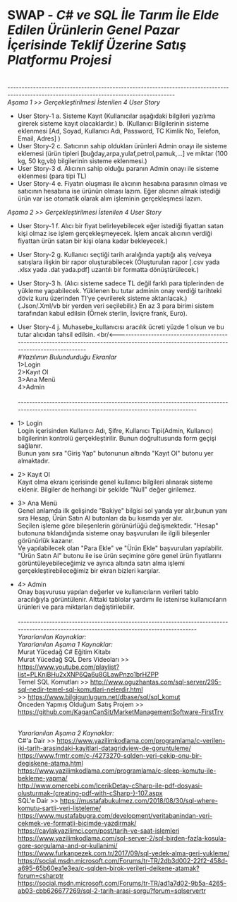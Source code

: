 # SWAP - *C# ve SQL İle Tarım İle Elde Edilen Ürünlerin Genel Pazar İçerisinde Teklif Üzerine Satış Platformu Projesi*
<br/>-----------------------------------------------------------------------------------------------------------------------------------------<br/>
*Aşama 1 >> Gerçekleştirilmesi İstenilen 4 User Story*
* User Story-1
  a. Sisteme Kayıt (Kullanıcılar aşağıdaki bilgileri yazılıma girerek sisteme kayıt olacaklardır.)
  b. (Kullanıcı Bilgilerinin sisteme eklenmesi [Ad, Soyad, Kullanıcı Adı, Password, TC Kimlik No, Telefon, Email, Adres] )
* User Story-2
  c. Satıcının sahip oldukları ürünleri Admin onayı ile sisteme eklemesi (ürün tipleri [buğday,arpa,yulaf,petrol,pamuk,…] ve miktar (100 kg, 50 kg,vb) bilgilerinin sisteme eklenmesi.)
* User Story-3
  d. Alıcının sahip olduğu paranın Admin onayı ile sisteme eklenmesi (para tipi TL)
* User Story-4
  e. Fiyatın oluşması ile alıcının hesabına parasının olması ve satıcının hesabına ise ürünün olması lazım. Eğer alıcının almak istediği ürün var ise otomatik olarak alım işleminin gerçekleşmesi lazım.
  
*Aşama 2 >> Gerçekleştirilmesi İstenilen 4 User Story*
* User Story-1
  f. Alıcı bir fiyat belirleyebilecek eğer istediği fiyattan satan kişi olmaz ise işlem gerçekleşmeyecek. İşlem ancak alıcının verdiği fiyattan ürün satan bir kişi olana kadar bekleyecek.)
* User Story-2
  g. Kullanıcı seçtiği tarih aralığında yaptığı alış ve/veya satışlara ilişkin bir rapor oluşturabilecek (Oluşturulan rapor [.csv yada .xlsx yada .dat yada.pdf] uzantılı bir formatta dönüştürülecek.)
* User Story-3
  h. (Alıcı sisteme sadece TL değil farklı para tiplerinden de yükleme yapabilecek. Yüklenen bu tutar adminin onay verdiği tarihteki döviz kuru üzerinden Tl’ye çevrilerek sisteme aktarılacak.) 
  (.Json/.Xml/vb bir yerden veri seçilebilir.) En az 3 para birimi sistem tarafından kabul edilsin (Örnek sterlin, İsviçre frank, Euro).
* User Story-4
  j. Muhasebe_kullanıcısı aracılık ücreti yüzde 1 olsun ve bu tutar alıcıdan tahsil edilsin.
<br/<-----------------------------------------------------------------------------------------------------------------------------------------<br/>
*#Yazılımın Bulundurduğu Ekranlar<br/>*
1>Login<br/> 2>Kayıt Ol<br/> 3>Ana Menü<br/> 4>Admin<br/>
<br/>-----------------------------------------------------------------------------------------------------------------------------------------<br/>
* 1> Login<br/>
  Login içerisinden Kullanıcı Adı, Şifre, Kullanıcı Tipi(Admin, Kullanıcı) bilgilerinin kontrolü gerçekleştirilir. Bunun doğrultusunda form geçişi sağlanır. <br/>
  Bunun yanı sıra "Giriş Yap" butonunun altında "Kayıt Ol" butonu yer almaktadır.<br/>
* 2> Kayıt Ol<br/>
  Kayıt olma ekranı içerisinde genel kullanıcı bilgileri alınarak sisteme eklenir. Bilgiler de herhangi bir şekilde "Null" değer girilemez.<br/>
* 3> Ana Menü<br/>
  Genel anlamda ilk gelişinde "Bakiye" bilgisi sol yanda yer alır,bunun yanı sıra  Hesap, Ürün Satın Al butonları da bu kısımda yer alır.<br/>
  Seçilen işleme göre bileşenlerin görünürlüğü değişmektedir. "Hesap" butonuna tıklandığında sisteme onay başvuruları ile ilgili bileşenler görünürlük kazanır. <br/>
  Ve yapılabilecek olan "Para Ekle" ve "Ürün Ekle" başvuruları yapılabilir.<br/>
  "Ürün Satın Al" butonu ile ise ürün seçimine göre genel ürün fiyatlarını görüntüleyebileceğimiz ve ayrıca altında satın alma işlemi gerçekleştirebileceğimiz bir ekran bizleri karşılar.<br/>
* 4> Admin<br/>
  Onay başvurusu yapılan değerler ve kullanıcıların verileri tablo aracılığıyla görüntülenir. Alttaki tablolar yardımı ile istenirse kullanıcıların ürünleri ve para miktarları değiştirilebilir.<br/>
<br/>-----------------------------------------------------------------------------------------------------------------------------------------<br/>
  *Yararlanılan Kaynaklar:<br/>*
  *Yararlanılan Aşama 1 Kaynaklar:<br/>*
  Murat Yücedağ C# Eğitim Kitabı<br/>
  Murat Yücedağ SQL Ders Videoları >> https://www.youtube.com/playlist?list=PLKnjBHu2xXNP6Qa6u8GLawPnzo1brHZPP<br/>
  Temel SQL Komutları >> http://www.oguzhantas.com/sql-server/295-sql-nedir-temel-sql-komutlari-nelerdir.html<br/>
                      >> https://www.bilgigunlugum.net/dbase/sql/sql_komut<br/>
  Önceden Yapmış Olduğum Satış Projem >> https://github.com/KaganCanSit/MarketManagementSoftware-FirstTry<br/><br/>
  
  *Yararlanılan Aşama 2 Kaynaklar:<br/>*
  C#'a Dair >> https://www.yazilimkodlama.com/programlama/c-verilen-iki-tarih-arasindaki-kayitlari-datagridview-de-goruntuleme/<br/>
               https://www.frmtr.com/c-/4273270-sqlden-veri-cekip-onu-bir-degiskene-atama.html <br/>
               https://www.yazilimkodlama.com/programlama/c-sleep-komutu-ile-bekleme-yapma/<br/>
               http://www.omercebi.com/IcerikDetay-cSharp-ile-pdf-dosyasi-olusturmak-(creating-pdf-with-cSharp-)-107.aspx<br/>
  SQL'e Dair >> https://mustafabukulmez.com/2018/08/30/sql-where-komutu-sartli-veri-listeleme/<br/>
                https://www.mustafabugra.com/development/veritabanindan-veri-cekmek-ve-formatli-bicimde-yazdirmak/<br/>
                https://caylakyazilimci.com/post/tarih-ve-saat-islemleri<br/>
                https://www.yazilimkodlama.com/sql-server-2/sql-birden-fazla-kosula-gore-sorgulama-and-or-kullanimi/<br/>
                https://www.furkanpezek.com.tr/2017/09/sql-yedek-alma-geri-yukleme/<br/>
                https://social.msdn.microsoft.com/Forums/tr-TR/2db3d002-22f2-458d-a695-65b60ea1e3ea/c-sqlden-birok-verileri-deikene-atamak?forum=csharptr<br/>
                https://social.msdn.microsoft.com/Forums/tr-TR/ad1a7d02-9b5a-4265-ab03-cbb626677269/sql-2-tarih-arasi-sorgu?forum=sqlservertr<br/>
